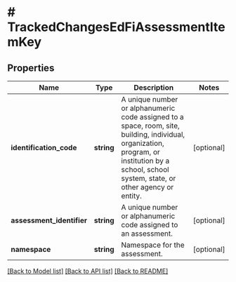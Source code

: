 # # TrackedChangesEdFiAssessmentItemKey

## Properties

Name | Type | Description | Notes
------------ | ------------- | ------------- | -------------
**identification_code** | **string** | A unique number or alphanumeric code assigned to a space, room, site, building, individual, organization, program, or institution by a school, school system, state, or other agency or entity. | [optional]
**assessment_identifier** | **string** | A unique number or alphanumeric code assigned to an assessment. | [optional]
**namespace** | **string** | Namespace for the assessment. | [optional]

[[Back to Model list]](../../README.md#models) [[Back to API list]](../../README.md#endpoints) [[Back to README]](../../README.md)
